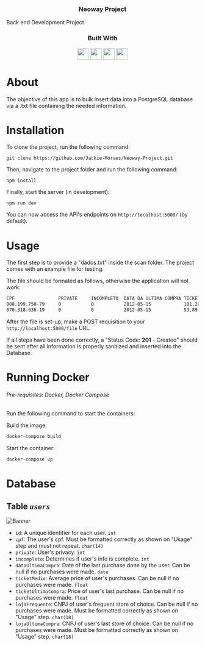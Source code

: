 <h3 align="center">Neoway Project</h3>
  <p>
    Back end Development Project</p>

<div align="center">
  <h3>Built With</h3>

  <img src="https://img.shields.io/badge/PostgreSQL-316192?style=for-the-badge&logo=postgresql&logoColor=white" height="30px"/>
  <img src="https://img.shields.io/badge/TypeScript-007ACC?style=for-the-badge&logo=typescript&logoColor=white" height="30px"/>
  <img src="https://img.shields.io/badge/Node.js-43853D?style=for-the-badge&logo=node.js&logoColor=white" height="30px"/>  
  <img src="https://img.shields.io/badge/Express.js-404D59?style=for-the-badge&logo=express.js&logoColor=white" height="30px"/>
  
</div>

<!-- Getting Started -->

# About

The objective of this app is to bulk insert data into a PostgreSQL database via a .txt file containing the needed information.

<!-- Getting Started -->

# Installation

To clone the project, run the following command:

```git
git clone https://github.com/Jackie-Moraes/Neoway-Project.git
```

Then, navigate to the project folder and run the following command:

```git
npm install
```

Finally, start the server (in development):

```git
npm run dev
```

You can now access the API's endpoints on `http://localhost:5000/` (by default).

<!-- Usage -->

# Usage

The first step is to provide a "dados.txt" inside the scan folder. The project comes with an example file for testing.

The file should be formated as follows, otherwise the application will not work:

```txt
CPF                PRIVATE     INCOMPLETO  DATA DA ÚLTIMA COMPRA TICKET MÉDIO          TICKET DA ÚLTIMA COMPRA LOJA MAIS FREQUÊNTE LOJA DA ÚLTIMA COMPRA
008.199.750-79     0           0           2012-05-15            101,28                101,28                  79.379.491/0008-50  79.379.491/0008-50
070.318.636-19     0           0           2012-05-15            53,89                 53,89                   79.379.491/0008-50  79.379.491/0008-50
```

After the file is set-up, make a POST requisition to your `http://localhost:5000/file` URL.

If all steps have been done correctly, a "Status Code: **201** - Created" should be sent after all information is properly sanitized and inserted into the Database.

<!-- Docker -->

# Running Docker

###### Pre-requisites: Docker, Docker Compose

Run the following command to start the containers:

Build the image:

```bash
docker-compose build
```

Start the container:

```bash
docker-compose up
```

<!-- Models -->

# Database

## Table _`users`_

![Banner](https://cdn.discordapp.com/attachments/493890933377597472/1080541155600642218/image.png)

-   `id`: A unique identifier for each user. `int`
-   `cpf`: The user's cpf. Must be formatted correctly as shown on "Usage" step and must not repeat. `char(14)`
-   `private`: User's privacy. `int`
-   `incompleto`: Determines if user's info is complete. `int`
-   `dataUltimaCompra`: Date of the last purchase done by the user. Can be null if no purchases were made. `date`
-   `ticketMedio`: Average price of user's purchases. Can be null if no purchases were made. `float`
-   `ticketUltimaCompra`: Price of user's last purchase. Can be null if no purchases were made. `float`
-   `lojaFrequente`: CNPJ of user's frequent store of choice. Can be null if no purchases were made. Must be formatted correctly as shown on "Usage" step. `char(18)`
-   `lojaUltimaCompra`: CNPJ of user's last store of choice. Can be null if no purchases were made. Must be formatted correctly as shown on "Usage" step. `char(18)`
